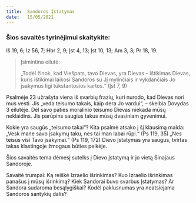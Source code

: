 ```yaml
---
title:  Sandoros Įstatymas
date:   15/05/2021
---
```


### Šios savaitės tyrinėjimui skaitykite:
Iš 19, 6; Iz 56, 7; Hbr 2, 9; Įst 4, 13; Įst 10, 13; Am 3, 3; Pr 18, 19.

> <p>Įsimintina eilutė:</p>
> „Todėl žinok, kad Viešpats, tavo Dievas, yra Dievas – ištikimas Dievas, kuris ištikimai laikosi Sandoros su Jį mylinčiais ir vykdančiais Jo įsakymus ligi tūkstantosios kartos.“ (Įst 7, 9)

Psalmėje 23 užrašyta viena iš svarbių frazių, kuri nurodo, kad Dievas nori mus vesti. Jis „veda teisumo takais, kaip dera Jo vardui“, – skelbia Dovydas 3 eilutėje. Dėl savo paties moralinio teisumo Dievas niekada mūsų neklaidins. Jis parūpins saugius takus mūsų dvasiniam gyvenimui.

Kokie yra saugūs „teisumo takai“? Kita psalmė atsako į šį klausimą malda: „Vesk mane savo įsakymų taku, nes tai man labai rūpi.“ (Ps 119, 35) „Nes teisūs visi Tavo įsakymai.“ (Ps 119, 172) Dievo Įstatymas yra saugus, tvirtas takas klastingoje žmogaus būties pelkėje.

Šios savaitės tema dėmesį sutelks į Dievo Įstatymą ir jo vietą Sinajaus Sandoroje.

Savaitė trumpai: Ką reiškė Izraelio išrinkimas? Kuo Izraelio išrinkimas panašus į mūsų išrinkimą? Kiek Sandorai buvo svarbus Įstatymas? Ar Sandora sudaroma besąlygiškai? Kodėl paklusnumas yra neatsiejama Sandoros santykių dalis?
